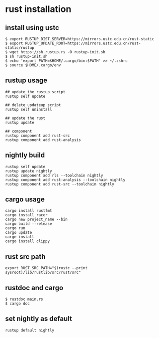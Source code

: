 # rust installation

## install using ustc

``` shell
$ export RUSTUP_DIST_SERVER=https://mirrors.ustc.edu.cn/rust-static
$ export RUSTUP_UPDATE_ROOT=https://mirrors.ustc.edu.cn/rust-static/rustup
$ wget https://sh.rustup.rs -O rustup-init.sh
$ sh rustup-init.sh
$ echo 'export PATH=$HOME/.cargo/bin:$PATH' >> ~/.zshrc
$ source $HOME/.cargo/env
```

## rustup usage

``` shell
## update the rustup script
rustup self update

## delete updateup script
rustup self uninstall

## update the rust
rustup update

## component
rustup component add rust-src
rustup component add rust-analysis

```

## nightly build

``` shell
rustup self update
rustup update nightly
rustup component add rls --toolchain nightly
rustup component add rust-analysis --toolchain nightly
rustup component add rust-src --toolchain nightly
```

## cargo usage

``` shell
cargo install rustfmt
cargo install racer
cargo new project_name --bin
cargo build --release
cargo run
cargo update
carge install
cargo install clippy
```

## rust src path

``` shell
export RUST_SRC_PATH="$(rustc --print sysroot)/lib/rustlib/src/rust/src"
```

## rustdoc and cargo

``` shell
$ rustdoc main.rs
$ cargo doc
```

## set nightly as default

``` shell
rustup default nightly
```
